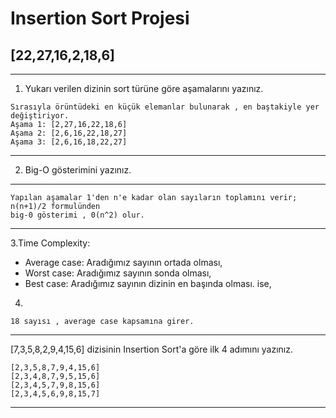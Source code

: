 # Insertion Sort Projesi
## [22,27,16,2,18,6] 

---

1. Yukarı verilen dizinin sort türüne göre aşamalarını yazınız.

```
Sırasıyla örüntüdeki en küçük elemanlar bulunarak , en baştakiyle yer değiştiriyor.
Aşama 1: [2,27,16,22,18,6] 
Aşama 2: [2,6,16,22,18,27] 
Aşama 3: [2,6,16,18,22,27]
```
---
2. Big-O gösterimini yazınız.

---
```
Yapılan aşamalar 1'den n'e kadar olan sayıların toplamını verir;
n(n+1)/2 formulünden 
big-0 gösterimi , 0(n^2) olur.
```
---
3.Time Complexity:

- Average case: Aradığımız sayının ortada olması,
- Worst case: Aradığımız sayının sonda olması, 
- Best case: Aradığımız sayının dizinin en başında olması.
 ise,
 4.
```
18 sayısı , average case kapsamına girer.

```
---
[7,3,5,8,2,9,4,15,6] dizisinin Insertion Sort'a göre ilk 4 adımını yazınız.
```
[2,3,5,8,7,9,4,15,6]
[2,3,4,8,7,9,5,15,6]
[2,3,4,5,7,9,8,15,6]
[2,3,4,5,6,9,8,15,7]
```
---
